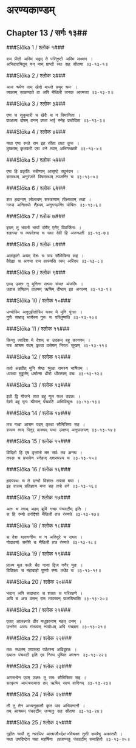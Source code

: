 अरण्यकाण्डम्
===============================


## Chapter 13  / सर्गः १३##


###Slōka 1 / श्लोक १###


    राम प्रीतो अस्मि भद्रम् ते परितुष्टो अस्मि लक्ष्मण ।
    अभिवादयितुम् यन् माम् प्राप्तौ स्थः सह सीतया ॥३-१३-१॥


###Slōka 2 / श्लोक २###


    अध्व श्रमेण वाम् खेदो बाधते प्रचुर श्रमः ।
    व्यक्तम् उत्कण्ठते वा अपि मैथिली जनक आत्मजा ॥३-१३-२॥


###Slōka 3 / श्लोक ३###


    एषा च सुकुमारी च खेदैः च न विमानिता ।
    प्राअज्य दोषम् वनम् प्रप्ता भर्तृ स्नेह प्रचोदिता ॥३-१३-३॥


###Slōka 4 / श्लोक ४###


    यथा एषा रमते राम इह सीता तथा कुरु ।
    दुष्करम् कृतवती एषा वने त्वाम् अभिगच्छती ॥३-१३-४॥


###Slōka 5 / श्लोक ५###


    एषा हि प्रकृतिः स्त्रीणाम् आसृष्टे रघुनंदन ।
    समस्थम् अनुरंजंते विषमस्थम् त्यजन्ति च ॥३-१३-५॥


###Slōka 6 / श्लोक ६###


    शत ह्रदानाम् लोलत्वम् शस्त्राणाम् तीक्ष्णताम् तथा ।
    गरुड अनिलयोः शैघ्र्यम् अनुगच्छन्ति योषितः ॥३-१३-६॥


###Slōka 7 / श्लोक ७###


    इयम् तु भवतो भार्या दोषैर् एतैर् विवर्जिताः ।
    श्लाघ्या च व्यपदेश्या च यथा देवी हि अरुन्धती ॥३-१३-७॥


###Slōka 8 / श्लोक ८###


    अलंकृतो अयम् देशः च यत्र सौमित्रिणा सह ।
    वैदेह्या च अनया राम वत्स्यसि त्वम् अरिंदम ॥३-१३-८॥


###Slōka 9 / श्लोक ९###


    एवम् उक्तः तु मुनिना राघवः संयत अंजलिः ।
    उवाच प्रश्रितम् वाक्यम् ऋषिम् दीप्तम् इव अनलम् ॥३-१३-९॥


###Slōka 10 / श्लोक १०###


    धन्योस्मि अनुगृहीतोस्मि यस्य मे मुनि पुंगवः ।
    गुणैः सभ्रातृ भार्यस्य गुरुः नः परितुष्यति ॥३-१३-१०॥


###Slōka 11 / श्लोक ११###


    किन्तु व्यादिश मे देशम् स उदकम् बहु काननम् ।
    यत्र आश्रम पदम् कृत्वा वसेयम् निरतः सुखम् ॥३-१३-११॥


###Slōka 12 / श्लोक १२###


    ततो अब्रवीत् मुनि श्रेष्ठः श्रुत्वा रामस्य भाषितम् ।
    ध्यात्वा मुहूर्तम् धर्मात्मा धीरो धीरतरम् वचः ॥३-१३-१२॥


###Slōka 13 / श्लोक १३###


    इतो द्वि योजने तात बहु मूल फल उदकः ।
    देशो बहु मृगः श्रीमान् पंचवटि अभिविश्रुतः ॥३-१३-१३॥


###Slōka 14 / श्लोक १४###


    तत्र गत्वा आश्रम पदम् कृत्वा सौमित्रिणा सह ।
    रमस्व त्वम् पितुर् वाक्यम् यथा उक्तम् अनुपालयन् ॥३-१३-१४॥


###Slōka 15 / श्लोक १५###


    विदितो हि एष वृत्तांतो मम सर्वः तव अनघ ।
    तपसः च प्रभावेण स्नेहाद् दशरथस्य च ॥३-१३-१५॥


###Slōka 16 / श्लोक १६###


    हृदयस्थः च ते छन्दो विज्ञातः तपसा मया ।
    इह वासम् प्रतिज्ञाय मया सह तपो वने ॥३-१३-१६॥


###Slōka 17 / श्लोक १७###


    अतः च त्वाम् अहम् ब्रूमि गच्छ पंचवटीम् इति ।
    स हि रम्यो वनोद्देशो मैथिली तत्र रंस्यते ॥३-१३-१७॥


###Slōka 18 / श्लोक १८###


    स देशः श्लाघनीयः च न अतिदूरे च राघव ।
    गोदावर्याः समीपे च मैथिली तत्र रंस्यते ॥३-१३-१८॥


###Slōka 19 / श्लोक १९###


    प्राज्य मूल फलैः चैव नाना द्विज गणैर् युतः ।
    विविक्तः च महाबाहो पुण्यो रम्यः तथैव च ॥३-१३-१९॥


###Slōka 20 / श्लोक २०###


    भवान् अपि सदाचारः च शक्तः च परिरक्षणे ।
    अपि च अत्र वसन् राम तापसान् पालयिष्यसि ॥३-१३-२०॥


###Slōka 21 / श्लोक २१###


    एतत् आलक्ष्यते वीर मधूकानाम् महत् वनम् ।
    उत्तरेण अस्य गंतव्यम् न्यग्रोधम् अपि गच्छता ॥३-१३-२१॥


###Slōka 22 / श्लोक २२###


    ततः स्थलम् उपारुह्य पर्वतस्य अविदूरतः ।
    ख्यातः पंचवटी इति एव नित्य पुष्पित काननः ॥३-१३-२२॥


###Slōka 23 / श्लोक २३###


    अगस्त्येन एवम् उक्तः तु रामः सौमित्रिणा सह ।
    सत्कृत्य आमंत्रयामास तम् ऋषिम् सत्य वादिनम् ॥३-१३-२३॥


###Slōka 24 / श्लोक २४###


    तौ तु तेन अभ्यनुज्ञातौ कृत पाद अभिवन्दनौ ।
    तम् आश्रमम् पंचवटीम् जग्मतुः सह सीतया ॥३-१३-२४॥


###Slōka 25 / श्लोक २५###


    गृहीत चापौ तु नराधिप आत्मजौ<br>विषक्त तूणी समरेषु अकातरौ ।
    यथा उपदिष्टेन पथा महर्षिणा ।प्रजग्मतुः पंचवटीम् समाहितौ ॥३-१३-२५॥


